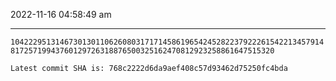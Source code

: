 2022-11-16 04:58:49 am

---

`104222951314673013011062608031717145861965424528223792226154221345791481725719943760129726318876500325162470812923258861647515320`

`Latest commit SHA is: 768c2222d6da9aef408c57d93462d75250fc4bda `
